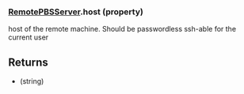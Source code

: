 ### [RemotePBSServer](RemotePBSServer.md).host (property)




host of the remote machine.  Should be passwordless ssh-able for the current user

Returns
---------
* (string)

